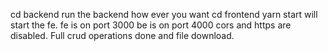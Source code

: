 cd backend run the backend how ever you want
cd frontend yarn start will start the fe.
fe is on port 3000
be is on port 4000
cors and https are disabled.
Full crud operations done and file download.
